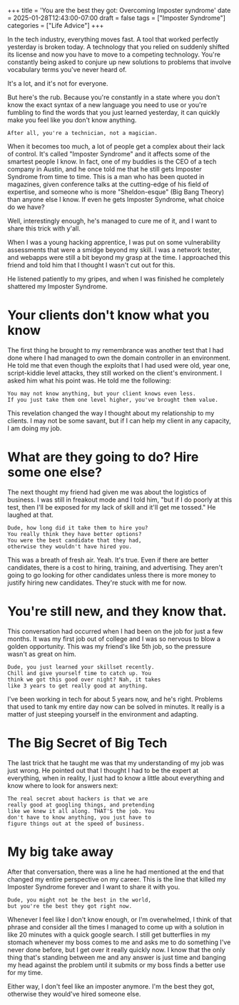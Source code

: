 +++
title = 'You are the best they got: Overcoming Imposter syndrome'
date = 2025-01-28T12:43:00-07:00
draft = false
tags = ["Imposter Syndrome"]
categories = ["Life Advice"]
+++

In the tech industry, everything moves fast. A tool that worked perfectly yesterday is broken today. A technology that you relied on suddenly shifted its license and now you have to move to a competing technology. You're constantly being asked to conjure up new solutions to problems that involve vocabulary terms you've never heard of. 

It's a lot, and it's not for everyone. 

But here's the rub. Because you're constantly in a state where you don't know the exact syntax of a new language you need to use or you're fumbling to find the words that you just learned yesterday, it can quickly make you feel like you don't know anything.

```
After all, you're a technician, not a magician.
```

When it becomes too much, a lot of people get a complex about their lack of control. It's called "Imposter Syndrome" and it affects some of the smartest people I know. In fact, one of my buddies is the CEO of a tech company in Austin, and he once told me that he still gets Imposter Syndrome from time to time. This is a man who has been quoted in magazines, given conference talks at the cutting-edge of his field of expertise, and someone who is more "Sheldon-esque" (Big Bang Theory) than anyone else I know. If even he gets Imposter Syndrome, what choice do we have?

Well, interestingly enough, he's managed to cure me of it, and I want to share this trick with y'all. 

When I was a young hacking apprentice, I was put on some vulnerability assessments that were a smidge beyond my skill. I was a network tester, and webapps were still a bit beyond my grasp at the time. I approached this friend and told him that I thought I wasn't cut out for this.

He listened patiently to my gripes, and when I was finished he completely shattered my Imposter Syndrome.

# Your clients don't know what you know

The first thing he brought to my remembrance was another test that I had done where I had managed to own the domain controller in an environment. He told me that even though the exploits that I had used were old, year one, script-kiddie level attacks, they still worked on the client's environment. I asked him what his point was. He told me the following:

```
You may not know anything, but your client knows even less.
If you just take them one level higher, you've brought them value.
```

This revelation changed the way I thought about my relationship to my clients. I may not be some savant, but if I can help my client in any capacity, I am doing my job.

# What are they going to do? Hire some one else?

The next thought my friend had given me was about the logistics of business. I was still in freakout mode and I told him, "but if I do poorly at this test, then I'll be exposed for my lack of skill and it'll get me tossed." He laughed at that.

```
Dude, how long did it take them to hire you?
You really think they have better options?
You were the best candidate that they had,
otherwise they wouldn't have hired you.
```

This was a breath of fresh air. Yeah. It's true. Even if there are better candidates, there is a cost to hiring, training, and advertising. They aren't going to go looking for other candidates unless there is more money to justify hiring new candidates. They're stuck with me for now.

# You're still new, and they know that.

This conversation had occurred when I had been on the job for just a few months. It was my first job out of college and I was so nervous to blow a golden opportunity. This was my friend's like 5th job, so the pressure wasn't as great on him. 

```
Dude, you just learned your skillset recently.
Chill and give yourself time to catch up. You
think we got this good over night? Nah, it takes
like 3 years to get really good at anything.
```
I've been working in tech for about 5 years now, and he's right. Problems that used to tank my entire day now can be solved in minutes. It really is a matter of just steeping yourself in the environment and adapting.

# The Big Secret of Big Tech

The last trick that he taught me was that my understanding of my job was just wrong. He pointed out that I thought I had to be the expert at everything, when in reality, I just had to know a little about everything and know where to look for answers next:

```
The real secret about hackers is that we are
really good at googling things, and pretending
like we knew it all along. THAT'S the job. You
don't have to know anything, you just have to
figure things out at the speed of business.
```
# My big take away

After that conversation, there was a line he had mentioned at the end that changed my entire perspective on my career. This is the line that killed my Imposter Syndrome forever and I want to share it with you.

```
Dude, you might not be the best in the world, 
but you're the best they got right now.
```

Whenever I feel like I don't know enough, or I'm overwhelmed, I think of that phrase and consider all the times I managed to come up with a solution in like 20 minutes with a quick google search. I still get butterflies in my stomach whenever my boss comes to me and asks me to do something I've never done before, but I get over it really quickly now. I know that the only thing that's standing between me and any answer is just time and banging my head against the problem until it submits or my boss finds a better use for my time.

Either way, I don't feel like an imposter anymore. I'm the best they got, otherwise they would've hired someone else. 
